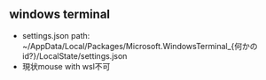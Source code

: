
## windows terminal

- settings.json path: ~/AppData/Local/Packages/Microsoft.WindowsTerminal_{何かのid?}/LocalState/settings.json
- 現状mouse with wsl不可
